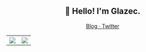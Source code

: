 <!--
**glazec/glazec** is a ✨ _special_ ✨ repository because its `README.md` (this file) appears on your GitHub profile.

Here are some ideas to get you started:

- 🔭 I’m currently working on ...
- 🌱 I’m currently learning ...
- 👯 I’m looking to collaborate on ...
- 🤔 I’m looking for help with ...
- 💬 Ask me about ...
- 📫 How to reach me: ...
- 😄 Pronouns: ...
- ⚡ Fun fact: ...
-->
### 
<h2 align="center">👋 Hello! I'm Glazec.</h2>
<p align="center">
  <a href="https://www.inevitable.tech">
  Blog · 
  </a>
  <a href="https://twitter.com/cruz_lyp">
  Twitter
  </a>
</p>

<table style="width:100%">
  <tr>
    <th><a href="https://github.com/glazec">
      <img src="https://github-readme-stats.vercel.app/api?username=glazec&show_icons=true&hide_border=true&count_private=true&include_all_commits=true" />
    </a></th>
    <th><a href="https://github.com/glazec">
      <img src="https://github-readme-stats.vercel.app/api/top-langs/?username=glazec&layout=compact&langs_count=6" />
    </a></th>
  </tr>
</table>
